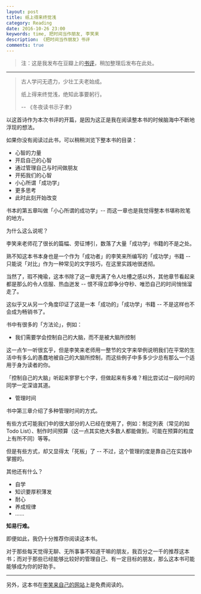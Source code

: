```yaml
---
layout: post
title: 纸上得来终觉浅
category: Reading
date: 2016-10-26 23:00
keywords: time, 把时间当作朋友, 李笑来
description: 《把时间当作朋友》书评
comments: true
---
```


> 注：这是我发布在豆瓣上的[书评](https://book.douban.com/review/8145120/)，稍加整理后发布在此处。

---

> 古人学问无遗力，少壮工夫老始成。
>
> 纸上得来终觉浅，绝知此事要躬行。
>
> -- 《冬夜读书示子聿》

以这首诗作为本次书评的开篇，是因为这正是我在阅读整本书的时候脑海中不断地浮现的想法。

如果你没有阅读过此书，可以稍稍浏览下整本书的目录：

- 心智的力量
- 开启自己的心智
- 通过管理自己与时间做朋友
- 开拓我们的心智
- 小心所谓「成功学」
- 更多思考
- 此时此刻开始改变

书本的第五章叫做「小心所谓的成功学」-- 而这一章也是我觉得整本书堪称败笔的地方。

为什么这么说呢？

李笑来老师花了很长的篇幅、旁征博引，数落了大量「成功学」书籍的不是之处。

熟不知这本书本身也是一个作为「成功者」的李笑来所编写的「成功学」书籍 -- 只能说「对比」作为一种常见的文字技巧，在这里实践地很透彻。

当然了，瑕不掩瑜，这本书除了这一章充满了令人吐槽之感以外，其他章节看起来都是那么的令人信服、热血迸发 -- 恨不得立即争分夺秒、唯恐自己的时间悄悄溜走了。

这似乎又从另一个角度印证了这是一本「成功的」「成功学」书籍 -- 不是这样也不会成为畅销书了。

书中有很多的「方法论」，例如：

- 我们需要学会控制自己的大脑，而不是被大脑所控制

这一点乍一听很玄乎，但是李笑来老师用一整节的文字来举例说明我们在平常的生活中有多么的愚蠢地被自己的大脑所控制，而这些例子中多多少少总有那么一个适用于身为读者的你。

「控制自己的大脑」听起来寥寥七个字，但做起来有多难？相比尝试过一段时间的同学一定深谙其道。

- 管理时间

书中第三章介绍了多种管理时间的方式。

有些方式可能我们中的很大部分的人已经在使用了，例如：制定列表（常见的如 Todo List）、制作时间预算（这一点其实绝大多数人都能做到，可能在预算的粒度上有所不同）等等。

但是有些方式，却又显得太「死板」了 -- 不过，这个管理的度是靠自己在实践中掌握的。

其他还有什么？

- 自学
- 知识要厚积薄发
- 耐心
- 养成规律
- ……

**知易行难。**

即便如此，我仍十分推荐你阅读这本书。

对于那些每天觉得无聊、无所事事不知道干嘛的朋友，我百分之一千的推荐这本书；而对于那些已经能够比较好的管理自己、有一定目标的朋友，那么这本书可能能够成为你的好助手。

---

另外，这本书在[李笑来自己的网站](http://zhibimo.com/read/xiaolai/ba-shi-jian-dang-zuo-peng-you/)上是免费阅读的。
